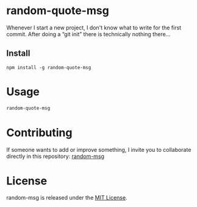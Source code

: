 # random-quote-msg

Whenever I start a new project, I don't know what to write for the first commit. After doing a “git init” there is technically nothing there...

## Install

```npm
npm install -g random-quote-msg
```

# Usage

```bash
random-quote-msg
```

# Contributing

If someone wants to add or improve something, I invite you to collaborate directly in this repository: [random-msg](git@github.com:juancodeaudio/random-quote-msg.git)

# License

random-msg is released under the [MIT License](https://opensource.org/licenses/MIT).
